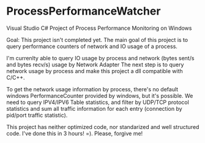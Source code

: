 # ProcessPerformanceWatcher
Visual Studio C# Project of Process Performance Monitoring on Windows


Goal:
This project isn't completed yet. 
The main goal of this project is to query performance counters of network and IO usage of a process.

I'm currenlty able to query IO usage by process and network (bytes sent/s and bytes recv/s) usage by Network Adapter
The next step is to query network usage by process and make this project a dll compatible with C/C++.

To get the network usage information by process, there's no default windows PerformanceCounter provided by windows,
but it's possible. We need to query IPV4/IPV6 Table statistics, and filter by UDP/TCP protocol statistics and sum 
all traffic information for each entry (connection by pid/port traffic statistic).

This project has neither optimized code, nor standarized and well structured code. I've done this in 3 hours! =). 
Please, forgive me!
